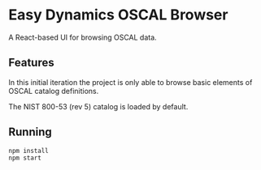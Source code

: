 # Easy Dynamics OSCAL Browser

A React-based UI for browsing OSCAL data.

## Features
In this initial iteration the project is only able to browse basic elements of OSCAL catalog definitions.

The NIST 800-53 (rev 5) catalog is loaded by default.

## Running

```
npm install
npm start
```
